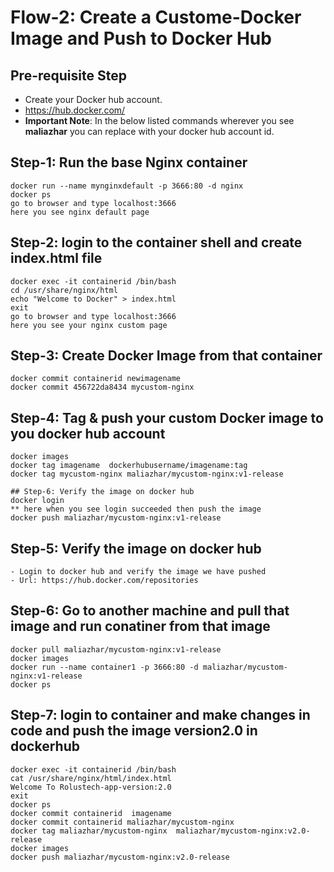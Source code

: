 # Flow-2: Create a Custome-Docker Image and Push to Docker Hub

## Pre-requisite Step
- Create your Docker hub account. 
- https://hub.docker.com/
- **Important Note**: In the below listed commands wherever you see **maliazhar** you can replace with your docker hub account id. 


## Step-1: Run the base Nginx container
```
docker run --name mynginxdefault -p 3666:80 -d nginx
docker ps
go to browser and type localhost:3666
here you see nginx default page
```

## Step-2: login to the container shell and create index.html file
```
docker exec -it containerid /bin/bash
cd /usr/share/nginx/html
echo "Welcome to Docker" > index.html
exit
go to browser and type localhost:3666
here you see your nginx custom page
```


## Step-3: Create Docker Image from that container
```
docker commit containerid newimagename
docker commit 456722da8434 mycustom-nginx
```

## Step-4: Tag & push your custom Docker image to you docker hub account
```
docker images
docker tag imagename  dockerhubusername/imagename:tag
docker tag mycustom-nginx maliazhar/mycustom-nginx:v1-release

## Step-6: Verify the image on docker hub
docker login
** here when you see login succeeded then push the image
docker push maliazhar/mycustom-nginx:v1-release
```
## Step-5: Verify the image on docker hub
```
- Login to docker hub and verify the image we have pushed
- Url: https://hub.docker.com/repositories
```

## Step-6: Go to another machine and pull that image and run conatiner from that image
```
docker pull maliazhar/mycustom-nginx:v1-release
docker images
docker run --name container1 -p 3666:80 -d maliazhar/mycustom-nginx:v1-release
docker ps
```
## Step-7: login to container and make changes in code and push the image version2.0 in dockerhub
```
docker exec -it containerid /bin/bash
cat /usr/share/nginx/html/index.html
Welcome To Rolustech-app-version:2.0
exit
docker ps
docker commit containerid  imagename
docker commit containerid maliazhar/mycustom-nginx
docker tag maliazhar/mycustom-nginx  maliazhar/mycustom-nginx:v2.0-release
docker images
docker push maliazhar/mycustom-nginx:v2.0-release
```




